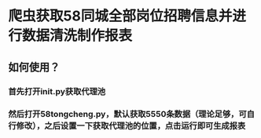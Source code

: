 # 爬虫获取58同城全部岗位招聘信息并进行数据清洗制作报表
## 如何使用？
### 首先打开init.py获取代理池
### 然后打开58tongcheng.py，默认获取5550条数据（理论足够，可自行修改），之后设置一下获取代理池的位置，点击运行即可生成报表
